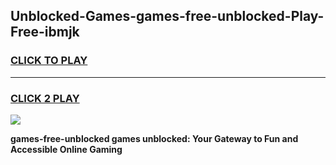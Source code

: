 
## Unblocked-Games-games-free-unblocked-Play-Free-ibmjk
<h3>
<a href="https://premium76.site?title=games-free-unblocked&ref=20M">CLICK TO PLAY</a></h3>
<hr>

<h3>
<a href="https://premium76.site?title=games-free-unblocked&ref=20M">CLICK 2 PLAY</a>
  
</h3>

<a href="https://premium76.site?title=games-free-unblocked&ref=19M"><img src="https://clearcache.store/games.png"></a>


**games-free-unblocked games unblocked: Your Gateway to Fun and Accessible Online Gaming**
